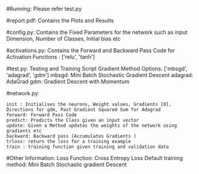 
#Running:
    Please refer test.py

#report.pdf: 
    Contains the Plots and Results

#config.py:
    Contains the Fixed Parameters for the network such as input Dimension, Number of Classes, Initial bias etc

#activations.py:
    Contains the Forward and Backward Pass Code for Activation Functions : ['relu', 'tanh']

#test.py:
    Testing and Training Script
    Gradient Method Options: ['mbsgd', 'adagrad', 'gdm']
    mbsgd: Mini Batch Stochastic Gradient Descent
    adagrad: AdaGrad
    gdm: Gradient Descent with Momentum

#network.py:
    
    init : Initialises the neurons, Weight values, Gradients [0], Directions for gdm, Past Gradient Squared Sum for Adagrad
    forward: Forward Pass Code
    predict: Predicts the Class given an input vector
    update: Given a Method updates the weights of the network using gradients etc
    backward: Backward pass (Accumulates Gradients )
    trloss: return the loss for a training example
    train : training function given training and validation data

#Other Information:
    Loss Function: Cross Entropy Loss
    Default training method: Mini Batch Stochastic gradient Descent
